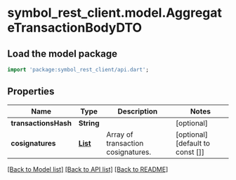 # symbol_rest_client.model.AggregateTransactionBodyDTO

## Load the model package
```dart
import 'package:symbol_rest_client/api.dart';
```

## Properties
Name | Type | Description | Notes
------------ | ------------- | ------------- | -------------
**transactionsHash** | **String** |  | [optional] 
**cosignatures** | [**List<CosignatureDTO>**](CosignatureDTO.md) | Array of transaction cosignatures. | [optional] [default to const []]

[[Back to Model list]](../README.md#documentation-for-models) [[Back to API list]](../README.md#documentation-for-api-endpoints) [[Back to README]](../README.md)



